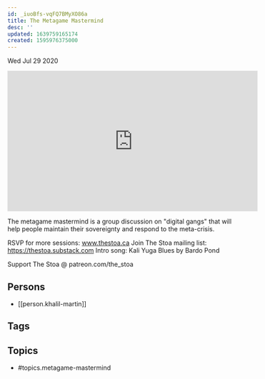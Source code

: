 ```yaml
---
id: _iuoBfs-vqFQ7BMyXO86a
title: The Metagame Mastermind
desc: ''
updated: 1639759165174
created: 1595976375000
---
```





Wed Jul 29 2020

<iframe width="560" height="315" src="https://www.youtube.com/embed/yxjNPZY5ELE" title="The Metagame Mastermind w/ Khalil Martin (July 19, 2020)" frameborder="0" allow="accelerometer; autoplay; clipboard-write; encrypted-media; gyroscope; picture-in-picture" allowfullscreen ></iframe>

The metagame mastermind is a group discussion on "digital gangs" that will help people maintain their sovereignty and respond to the meta-crisis.

RSVP for more sessions: www.thestoa.ca
Join The Stoa mailing list: https://thestoa.substack.com
Intro song: Kali Yuga Blues by Bardo Pond

Support The Stoa @ patreon.com/the_stoa

## Persons

- [[person.khalil-martin]]

## Tags



## Topics

- #topics.metagame-mastermind

